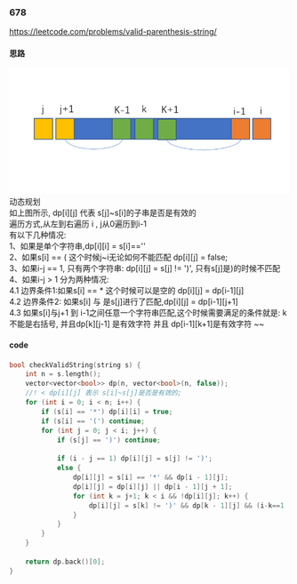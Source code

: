 ### 678
https://leetcode.com/problems/valid-parenthesis-string/

#### 思路
![](https://github.com/lquani/code-fucker/blob/main/001image/678.png) \
动态规划  \
如上图所示, dp[i][j] 代表 s[j]~s[i]的子串是否是有效的\
遍历方式,从左到右遍历 i , j从0遍历到i-1 \
有以下几种情况: \
1、如果是单个字符串,dp[i][i] = s[i]=='' \
2、如果s[i] == ( 这个时候j~i无论如何不能匹配 dp[i][j] = false; \
3、如果i-j == 1, 只有两个字符串: dp[i][j] = s[j] != ')', 只有s[j]是)的时候不匹配 \
4、如果i-j > 1 分为两种情况: \
4.1 边界条件1:如果s[i] == * 这个时候可以是空的 dp[i][j] = dp[i-1][j] \
4.2 边界条件2: 如果s[i] 与 是s[j]进行了匹配,dp[i][j] = dp[i-1][j+1] \
4.3 如果s[i]与j+1 到 i-1之间任意一个字符串匹配,这个时候需要满足的条件就是:
	k不能是右括号, 并且dp[k][j-1] 是有效字符 并且 dp[i-1][k+1]是有效字符
    ~~
#### code
```cpp
bool checkValidString(string s) {
	int n = s.length();
    vector<vector<bool>> dp(n, vector<bool>(n, false));
	//! < dp[i][j] 表示 s[i]~s[j]是否是有效的;
	for (int i = 0; i < n; i++) {
		if (s[i] == '*') dp[i][i] = true;
		if (s[i] == '(') continue;
		for (int j = 0; j < i; j++) {
			if (s[j] == ')') continue;

			if (i - j == 1) dp[i][j] = s[j] != ')';
			else {
				dp[i][j] = s[i] == '*' && dp[i - 1][j];
				dp[i][j] = dp[i][j] || dp[i - 1][j + 1];
				for (int k = j+1; k < i && !dp[i][j]; k++) {
					dp[i][j] = s[k] != ')' && dp[k - 1][j] && (i-k==1 || dp[i-1][k + 1]);
				}
			}
		}
	}

	return dp.back()[0];
}
```
